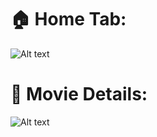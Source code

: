 #  🏠 Home Tab:

<img src="https://github.com/uttamaPrh/movie-Recommendation-System-TMDB-/blob/main/home.png" alt="Alt text" title="Optional title">

#   🎥 Movie Details:

<img src="https://github.com/uttamaPrh/movie-Recommendation-System-TMDB-/blob/main/movie-detail.png" alt="Alt text" title="Optional title">

